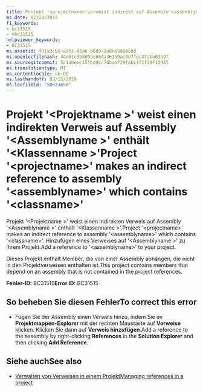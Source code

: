 ```yaml
---
title: Projekt '<projectname>'verweist indirekt auf Assembly'<assemblyname>'die contains'<classname>'
ms.date: 07/20/2015
f1_keywords:
- bc31515
- vbc31515
helpviewer_keywords:
- BC31515
ms.assetid: f01a3cb8-a951-45ab-b6d9-2a0e6908468d
ms.openlocfilehash: 44e61c9b0d5bc664a46169ae8e7fec47aba03b97
ms.sourcegitcommit: 5c1abeec15fbddcc7dbaa729fabc1f1f29f12045
ms.translationtype: MT
ms.contentlocale: de-DE
ms.lasthandoff: 03/15/2019
ms.locfileid: "58033656"
---
```

# <a name="project-projectname-makes-an-indirect-reference-to-assembly-assemblyname-which-contains-classname"></a><span data-ttu-id="30d55-102">Projekt '\<Projektname >' weist einen indirekten Verweis auf Assembly '\<Assemblyname >' enthält '\<Klassenname >'</span><span class="sxs-lookup"><span data-stu-id="30d55-102">Project '\<projectname>' makes an indirect reference to assembly '\<assemblyname>' which contains '\<classname>'</span></span>
<span data-ttu-id="30d55-103">Projekt '\<Projektname >' weist einen indirekten Verweis auf Assembly '\<Assemblyname >' enthält '\<Klassenname >'.</span><span class="sxs-lookup"><span data-stu-id="30d55-103">Project '\<projectname>' makes an indirect reference to assembly '\<assemblyname>' which contains '\<classname>'.</span></span> <span data-ttu-id="30d55-104">Hinzufügen eines Verweises auf '\<Assemblyname >' zu Ihrem Projekt.</span><span class="sxs-lookup"><span data-stu-id="30d55-104">Add a reference to '\<assemblyname>' to your project.</span></span>  
  
 <span data-ttu-id="30d55-105">Dieses Projekt enthält Member, die von einer Assembly abhängen, die nicht in den Projektverweisen enthalten ist.</span><span class="sxs-lookup"><span data-stu-id="30d55-105">This project contains members that depend on an assembly that is not contained in the project references.</span></span>  
  
 <span data-ttu-id="30d55-106">**Fehler-ID:** BC31515</span><span class="sxs-lookup"><span data-stu-id="30d55-106">**Error ID:** BC31515</span></span>  
  
## <a name="to-correct-this-error"></a><span data-ttu-id="30d55-107">So beheben Sie diesen Fehler</span><span class="sxs-lookup"><span data-stu-id="30d55-107">To correct this error</span></span>  
  
-   <span data-ttu-id="30d55-108">Fügen Sie der Assembly einen Verweis hinzu, indem Sie im **Projektmappen-Explorer** mit der rechten Maustaste auf **Verweise** klicken. Klicken Sie dann auf **Verweis hinzufügen**.</span><span class="sxs-lookup"><span data-stu-id="30d55-108">Add a reference to the assembly by right-clicking **References** in the **Solution Explorer** and then clicking **Add Reference**.</span></span>  
  
## <a name="see-also"></a><span data-ttu-id="30d55-109">Siehe auch</span><span class="sxs-lookup"><span data-stu-id="30d55-109">See also</span></span>

- [<span data-ttu-id="30d55-110">Verwalten von Verweisen in einem Projekt</span><span class="sxs-lookup"><span data-stu-id="30d55-110">Managing references in a project</span></span>](/visualstudio/ide/managing-references-in-a-project)
